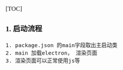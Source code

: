 <span  style="font-family: Simsun,serif; font-size: 17px; ">

[TOC]

### 1. 启动流程

~~~
1. package.json 的main字段取出主启动类
2. main 加载electron， 渲染页面
3. 渲染页面可以正常使用js等
~~~

</span>
